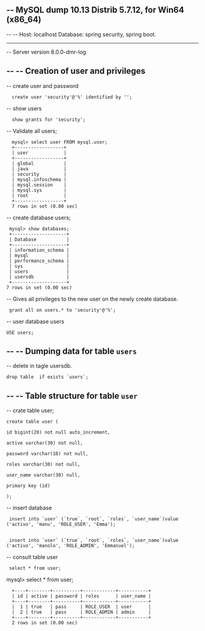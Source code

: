 ## -- MySQL dump 10.13  Distrib 5.7.12, for Win64 (x86_64)
--
-- Host: localhost    Database: spring security, spring boot.
-- ------------------------------------------------------
-- Server version	8.0.0-dmr-log


--
-- Creation of user and privileges
--

-- create user and password

      create user 'security'@'%' identified by ''; 
-- show users

      show grants for 'security'; 

-- Validate all users;

      mysql> select user FROM mysql.user; 
      +------------------+
      | user             |
      +------------------+
      | global           |
      | java             |
      | security         |
      | mysql.infoschema |
      | mysql.session    |
      | mysql.sys        |
      | root             |
      +------------------+
      7 rows in set (0.00 sec)
      
-- create database users;
      
     mysql> show databases;
     +--------------------+
     | Database           |
     +--------------------+
     | information_schema |
     | mysql              |
     | performance_schema |
     | sys                |
     | users              |
     | usersdb            |
     +--------------------+
    7 rows in set (0.00 sec)
     
     
-- Gives all privileges to the new user on the newly create database.     

     grant all on users.* to 'security'@'%'; 
     
-- user database users

    USE users; 

--
-- Dumping data for table `users`
--


-- delete in tagle usersdb.

    drop table  if exists `users`; 

--
-- Table structure for table `user`
--

-- crate table user;

    create table user (   
    
    id bigint(20) not null auto_increment,
    
    active varchar(30) not null,
    
    password varchar(10) not null,
    
    roles varchar(30) not null,
    
    user_name varchar(30) null,
    
    primary key (id)
    
    );
    
 -- insert database


     insert into `user` (`true`, `root`, `roles`, `user_name`)value ('activo', 'manu', 'ROLE_USER', 'Emma');


     insert into `user` (`true`, `root`, `roles`, `user_name`)value ('activo', 'manolo', 'ROLE_ADMIN', 'Emmanuel');

-- consult table user

     select * from user; 
     
mysql> select * from user;

      +----+--------+----------+------------+-----------+
      | id | active | password | roles      | user_name |
      +----+--------+----------+------------+-----------+
      |  1 | true   | pass     | ROLE_USER  | user      |
      |  2 | true   | pass     | ROLE_ADMIN | admin     |
      +----+--------+----------+------------+-----------+
      2 rows in set (0.00 sec)







